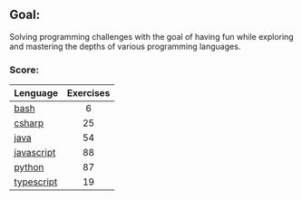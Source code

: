 ## Goal:
Solving programming challenges with the goal of having fun while exploring and mastering the depths of various programming languages.

### Score:
| Lenguage | Exercises |
|---|:---:|
| [bash](/bash) | 6 |
| [csharp](/csharp) | 25 |
| [java](/java) | 54 |
| [javascript](/javascript) | 88 |
| [python](/python) | 87 |
| [typescript](/typescript) | 19 |
